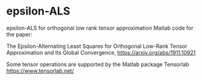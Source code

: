 # epsilon-ALS
epsilon-ALS for orthogonal low rank tensor approximation
Matlab code for the paper:

The Epsilon-Alternating Least Squares for Orthogonal Low-Rank Tensor Approximation and Its Global Convergence, 
https://arxiv.org/abs/1911.10921

Some tensor operations are supported by the Matlab package Tensorlab https://www.tensorlab.net/
